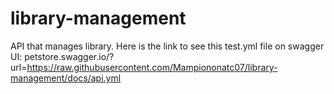 # library-management
API that manages library.
 Here is the link to see this test.yml file on swagger UI: petstore.swagger.io/?url=https://raw.githubusercontent.com/Mampiononatc07/library-management/docs/api.yml
